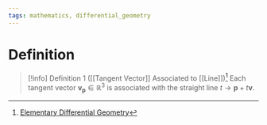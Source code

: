 ```yaml
---
tags: mathematics, differential_geometry
---
```


# Definition

> [!info] Definition 1 ([[Tangent Vector]] Associated to [[Line]])[^1]
> Each tangent vector $\mathbf{v}_{\mathbf{p}} \in \mathbb{R}^3$ is associated with the straight line $t \rightarrow \mathbf{p} + t \mathbf{v}$.

[^1]: [Elementary Differential Geometry](zotero://open-pdf/library/items/F6CCEWIU?page=26)
